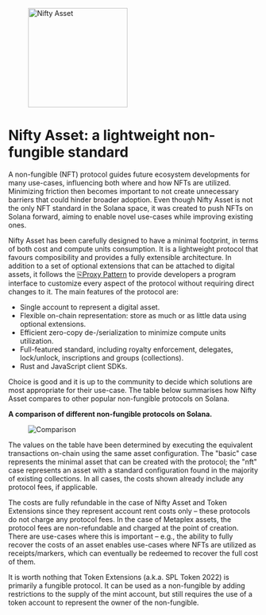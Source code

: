 <p align="center">
    <figure>
        <img
        src={require('/img/standard/nifty-asset.jpg').default}
        alt="Nifty Asset"
        width="200"
        />
    </figure>
    <h1>Nifty Asset: a lightweight non-fungible standard</h1>
</p>


A non-fungible (NFT) protocol guides future ecosystem developments for many use-cases, influencing both where and how NFTs are utilized. Minimizing friction then becomes important to not create unnecessary barriers that could hinder broader adoption. Even though Nifty Asset is not the only NFT standard in the Solana space, it was created to push NFTs on Solana forward, aiming to enable novel use-cases while improving existing ones.

Nifty Asset has been carefully designed to have a minimal footprint, in terms of both cost and compute units consumption. It is a lightweight protocol that favours composibility and provides a fully extensible architecture. In addition to a set of optional extensions that can be attached to digital assets, it follows the [⎘Proxy Pattern](./blog/proxy-pattern) to provide developers a program interface to customize every aspect of the protocol without requiring direct changes to it. The main features of the protocol are:

- Single account to represent a digital asset.
- Flexible on-chain representation: store as much or as little data using optional extensions.
- Efficient zero-copy de-/serialization to minimize compute units utilization.
- Full-featured standard, including royalty enforcement, delegates, lock/unlock, inscriptions and groups (collections).
- Rust and JavaScript client SDKs.

Choice is good and it is up to the community to decide which solutions are most appropriate for their use-case. The table below summarises how Nifty Asset compares to other popular non-fungible protocols on Solana.

<p align="center">
    <figcaption><b>A comparison of different non-fungible protocols on Solana.</b></figcaption>
    <figure>
        <img
        src={require('/img/standard/comparison.png').default}
        alt="Comparison"
        />
    </figure>
</p>

The values on the table have been determined by executing the equivalent transactions on-chain using the same asset configuration. The "basic" case represents the minimal asset that can be created with the protocol; the "nft" case represents an asset with a standard configuration found in the majority of existing collections. In all cases, the costs shown already include any protocol fees, if applicable.

The costs are fully refundable in the case of Nifty Asset and Token Extensions since they represent account rent costs only – these protocols do not charge any protocol fees. In the case of Metaplex assets, the protocol fees are non-refundable and charged at the point of creation. There are use-cases where this is important – e.g., the ability to fully recover the costs of an asset enables use-cases where NFTs are utilized as receipts/markers, which can eventually be redeemed to recover the full cost of them.

It is worth nothing that Token Extensions (a.k.a. SPL Token 2022) is primarily a fungible protocol. It can be used as a non-fungible by adding restrictions to the supply of the mint account, but still requires the use of a token account to represent the owner of the non-fungible.